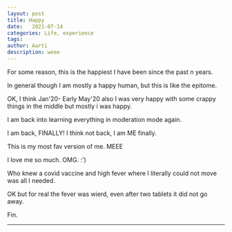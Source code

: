 ```yaml
---
layout: post
title: Happy 
date:   2021-07-14
categories: Life, experience
tags: 
author: Aarti
description: weee
---
```


<!--more-->
For some reason, this is the happiest I have been since the 
past n years. 

In general though I am mostly a happy human, but this is 
like the epitome. 

OK, I think Jan'20- Early May'20 also I was very happy
with some crappy things in the middle but mostly i was happy. 

I am back into learning everything in moderation mode again. 

I am back, FINALLY!
I think not back, I am ME finally. 

This is my most fav version of me. MEEE

I love me so much. OMG. :') 


Who knew a covid vaccine and high fever where I literally could not move was all I needed. 

OK but for real the fever was wierd, even after two tablets it did not go away. 







Fin. 

---









